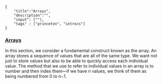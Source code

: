 ```javax-snippet
{
    "title":"Arrays",
    "description":"",
    "input": [""],
    "tags" : ["princeton", "introcs"]
}
```
### [Arrays](https://introcs.cs.princeton.edu/java/14array)
In this section, we consider a fundamental construct known as the array. An array stores a sequence of values that are all of the same type. We want not just to store values but also to be able to quickly access each individual value. The method that we use to refer to individual values in an array is to number and then index them—if we have n values, we think of them as being numbered from 0 to n−1.